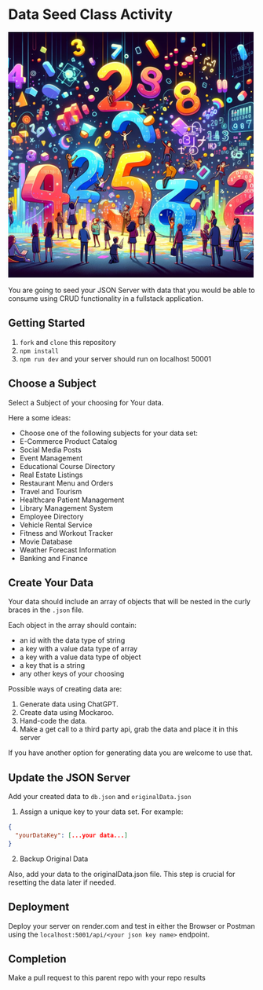 # Data Seed Class Activity

<img src="digital.png" height="500" width="500">

You are going to seed your JSON Server with data that you would be able to consume using CRUD functionality in a fullstack application.

## Getting Started

1. `fork` and `clone` this repository
2. `npm install`
3. `npm run dev` and your server should run on localhost 50001

## Choose a Subject

Select a Subject of your choosing for Your data.

Here a some ideas:

- Choose one of the following subjects for your data set:
- E-Commerce Product Catalog
- Social Media Posts
- Event Management
- Educational Course Directory
- Real Estate Listings
- Restaurant Menu and Orders
- Travel and Tourism
- Healthcare Patient Management
- Library Management System
- Employee Directory
- Vehicle Rental Service
- Fitness and Workout Tracker
- Movie Database
- Weather Forecast Information
- Banking and Finance

## Create Your Data

Your data should include an array of objects that will be nested in the curly braces in the `.json` file.

Each object in the array should contain:

- an id with the data type of string
- a key with a value data type of array
- a key with a value data type of object
- a key that is a string
- any other keys of your choosing

Possible ways of creating data are:

1. Generate data using ChatGPT.
1. Create data using Mockaroo.
1. Hand-code the data.
1. Make a get call to a third party api, grab the data and place it in this server

If you have another option for generating data you are welcome to use that.

## Update the JSON Server

Add your created data to `db.json` and `originalData.json`

1. Assign a unique key to your data set. For example:

```json
{
  "yourDataKey": [...your data...]
}
```

2. Backup Original Data

Also, add your data to the originalData.json file. This step is crucial for resetting the data later if needed.

## Deployment

Deploy your server on render.com and test in either the Browser or Postman using the `localhost:5001/api/<your json key name>` endpoint.

## Completion

Make a pull request to this parent repo with your repo results

